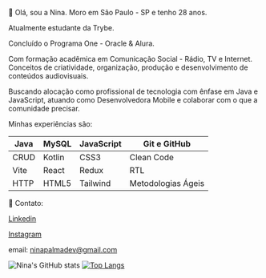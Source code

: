 :raising_hand: Olá, sou a Nina. Moro em São Paulo - SP e tenho 28 anos. 

Atualmente estudante da Trybe. 

Concluído o Programa One - Oracle & Alura. 

Com formação acadêmica em Comunicação Social - Rádio, TV e Internet. Conceitos de criatividade, organização, produção e desenvolvimento de conteúdos audiovisuais. 

Buscando alocação como profissional de tecnologia com ênfase em Java e JavaScript, atuando como Desenvolvedora Mobile e colaborar com o que a comunidade precisar. 

Minhas experiências são:

| Java | MySQL | JavaScript | Git e GitHub |
|---|---|---|---|
| CRUD | Kotlin |    CSS3  |     Clean Code   |
| Vite |  React |   Redux  |      RTL         |
| HTTP | HTML5  | Tailwind |Metodologias Ágeis|

📧 Contato: 

[Linkedin](https://br.linkedin.com/in/ninapalmadev)

[Instagram](https://www.instagram.com/palmaninao/)

email: ninapalmadev@gmail.com

![Nina's GitHub stats](https://github-readme-stats.vercel.app/api?username=ninapalmadev&show_icons=true&theme=transparent)
[![Top Langs](https://github-readme-stats.vercel.app/api/top-langs/?username=ninapalmadev&layout=compact&theme=transparent)](https://github.com/anuraghazra/github-readme-stats)
